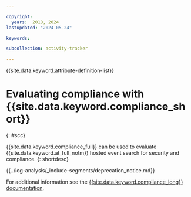 ```yaml
---

copyright:
  years:  2018, 2024
lastupdated: "2024-05-24"

keywords:

subcollection: activity-tracker

---
```


{{site.data.keyword.attribute-definition-list}}

# Evaluating compliance with {{site.data.keyword.compliance_short}}
{: #scc}

{{site.data.keyword.compliance_full}} can be used to evaluate {{site.data.keyword.at_full_notm}} hosted event search for security and compliance.
{: shortdesc}


{{../log-analysis/_include-segments/deprecation_notice.md}}

For additional information see the [{{site.data.keyword.compliance_long}} documentation](/docs/security-compliance?topic=security-compliance-scannable-components).
